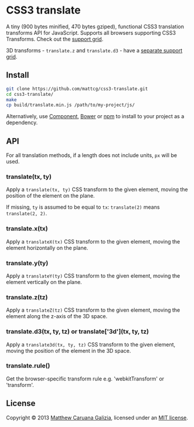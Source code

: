 # CSS3 translate #

A tiny (900 bytes minified, 470 bytes gziped), functional CSS3 translation transforms API for JavaScript. Supports all browsers supporting CSS3 Transforms. Check out the [support grid](http://caniuse.com/transforms2d).

3D transforms - `translate.z` and `translate.d3` - have a [separate support grid](http://caniuse.com/transforms3d).

## Install ##

```bash
git clone https://github.com/mattcg/css3-translate.git
cd css3-translate/
make
cp build/translate.min.js /path/to/my-project/js/
```

Alternatively, use [Component](https://github.com/component/component), [Bower](http://bower.io/) or [npm](https://npmjs.org/) to install to your project as a dependency.

## API ##

For all translation methods, if a length does not include units, `px` will be used.

### translate(tx, ty) ###

Apply a `translate(tx, ty)` CSS transform to the given element, moving the position of the element on the plane.

If missing, `ty` is assumed to be equal to `tx`: `translate(2)` means `translate(2, 2)`.

### translate.x(tx) ###

Apply a `translateX(tx)` CSS transform to the given element, moving the element horizontally on the plane.

### translate.y(ty) ###

Apply a `translateY(ty)` CSS transform to the given element, moving the element vertically on the plane.

### translate.z(tz) ###

Apply a `translateZ(tz)` CSS transform to the given element, moving the element along the z-axis of the 3D space.

### translate.d3(tx, ty, tz) or translate\['3d'\](tx, ty, tz) ###

Apply a `translate3d(tx, ty, tz)` CSS transform to the given element, moving the position of the element in the 3D space.

### translate.rule() ###

Get the browser-specific transform rule e.g. 'webkitTransform' or 'transform'.

## License ##

Copyright © 2013 [Matthew Caruana Galizia](http://twitter.com/mcaruanagalizia), licensed under an [MIT license](http://mattcg.mit-license.org/).
